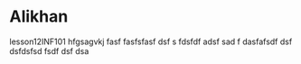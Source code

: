 # Alikhan
lesson12INF101
hfgsagvkj
fasf
fasfsfasf
dsf
s
fdsfdf
adsf
sad
f
dasfafsdf
dsf
dsfdsfsd
fsdf
dsf
dsa
